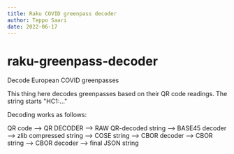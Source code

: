 ```yaml
---
title: Raku COVID greenpass decoder
author: Teppo Saari
date: 2022-06-17
---
```


# raku-greenpass-decoder
Decode European COVID greenpasses

This thing here decodes greenpasses based on their QR code readings. The string starts
 "HC1:..."

Decoding works as follows:

QR code --> QR DECODER --> RAW QR-decoded string 
 --> BASE45 decoder --> zlib compressed string --> COSE string 
 --> CBOR decoder --> CBOR string --> CBOR decoder --> final JSON string









